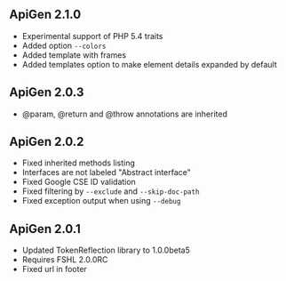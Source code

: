 ## ApiGen 2.1.0 ##

* Experimental support of PHP 5.4 traits
* Added option ```--colors```
* Added template with frames
* Added templates option to make element details expanded by default

## ApiGen 2.0.3 ##

* @param, @return and @throw annotations are inherited

## ApiGen 2.0.2 ##

* Fixed inherited methods listing
* Interfaces are not labeled "Abstract interface"
* Fixed Google CSE ID validation
* Fixed filtering by ```--exclude``` and ```--skip-doc-path```
* Fixed exception output when using ```--debug```

## ApiGen 2.0.1 ##

* Updated TokenReflection library to 1.0.0beta5
* Requires FSHL 2.0.0RC
* Fixed url in footer
